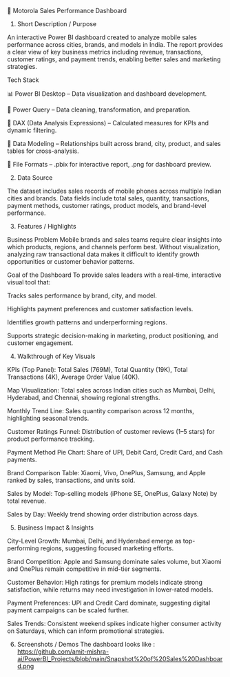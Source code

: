 📱 Motorola Sales Performance Dashboard

1. Short Description / Purpose

An interactive Power BI dashboard created to analyze mobile sales performance across cities, brands, and models in India. The report provides a clear view of key business metrics including revenue, transactions, customer ratings, and payment trends, enabling better sales and marketing strategies.

Tech Stack

📊 Power BI Desktop – Data visualization and dashboard development.

📂 Power Query – Data cleaning, transformation, and preparation.

🧠 DAX (Data Analysis Expressions) – Calculated measures for KPIs and dynamic filtering.

📝 Data Modeling – Relationships built across brand, city, product, and sales tables for cross-analysis.

📁 File Formats – .pbix for interactive report, .png for dashboard preview.

2. Data Source

The dataset includes sales records of mobile phones across multiple Indian cities and brands. Data fields include total sales, quantity, transactions, payment methods, customer ratings, product models, and brand-level performance.

3. Features / Highlights

Business Problem
Mobile brands and sales teams require clear insights into which products, regions, and channels perform best. Without visualization, analyzing raw transactional data makes it difficult to identify growth opportunities or customer behavior patterns.

Goal of the Dashboard
To provide sales leaders with a real-time, interactive visual tool that:

Tracks sales performance by brand, city, and model.

Highlights payment preferences and customer satisfaction levels.

Identifies growth patterns and underperforming regions.

Supports strategic decision-making in marketing, product positioning, and customer engagement.

4. Walkthrough of Key Visuals

KPIs (Top Panel): Total Sales (769M), Total Quantity (19K), Total Transactions (4K), Average Order Value (40K).

Map Visualization: Total sales across Indian cities such as Mumbai, Delhi, Hyderabad, and Chennai, showing regional strengths.

Monthly Trend Line: Sales quantity comparison across 12 months, highlighting seasonal trends.

Customer Ratings Funnel: Distribution of customer reviews (1–5 stars) for product performance tracking.

Payment Method Pie Chart: Share of UPI, Debit Card, Credit Card, and Cash payments.

Brand Comparison Table: Xiaomi, Vivo, OnePlus, Samsung, and Apple ranked by sales, transactions, and units sold.

Sales by Model: Top-selling models (iPhone SE, OnePlus, Galaxy Note) by total revenue.

Sales by Day: Weekly trend showing order distribution across days.

5. Business Impact & Insights

City-Level Growth: Mumbai, Delhi, and Hyderabad emerge as top-performing regions, suggesting focused marketing efforts.

Brand Competition: Apple and Samsung dominate sales volume, but Xiaomi and OnePlus remain competitive in mid-tier segments.

Customer Behavior: High ratings for premium models indicate strong satisfaction, while returns may need investigation in lower-rated models.

Payment Preferences: UPI and Credit Card dominate, suggesting digital payment campaigns can be scaled further.

Sales Trends: Consistent weekend spikes indicate higher consumer activity on Saturdays, which can inform promotional strategies.

6. Screenshots / Demos
The dashboard looks like : https://github.com/amit-mishra-ai/PowerBI_Projects/blob/main/Snapshot%20of%20Sales%20Dashboard.png
